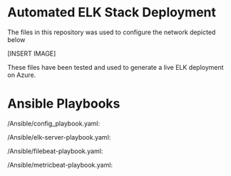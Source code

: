 # Automated ELK Stack Deployment

The files in this repository was used to configure the network depicted below

[INSERT IMAGE]

These files have been tested and used to generate a live ELK deployment on Azure. 

# Ansible Playbooks

/Ansible/config_playbook.yaml:

/Ansible/elk-server-playbook.yaml:

/Ansible/filebeat-playbook.yaml:

/Ansible/metricbeat-playbook.yaml:

